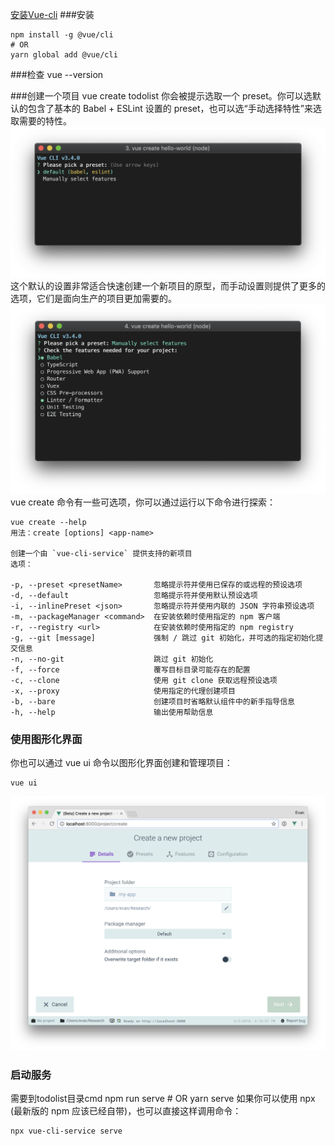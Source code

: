 [安装Vue-cli](https://cli.vuejs.org/zh/guide/installation.html)
###安装

    npm install -g @vue/cli
    # OR
    yarn global add @vue/cli

###检查
    vue --version

###创建一个项目
    vue create todolist
你会被提示选取一个 preset。你可以选默认的包含了基本的 Babel + ESLint 设置的 preset，也可以选“手动选择特性”来选取需要的特性。
![](./images/1.png)
这个默认的设置非常适合快速创建一个新项目的原型，而手动设置则提供了更多的选项，它们是面向生产的项目更加需要的。
![](./images/2.png)
vue create 命令有一些可选项，你可以通过运行以下命令进行探索：

    vue create --help
    用法：create [options] <app-name>

    创建一个由 `vue-cli-service` 提供支持的新项目
    选项：

    -p, --preset <presetName>       忽略提示符并使用已保存的或远程的预设选项
    -d, --default                   忽略提示符并使用默认预设选项
    -i, --inlinePreset <json>       忽略提示符并使用内联的 JSON 字符串预设选项
    -m, --packageManager <command>  在安装依赖时使用指定的 npm 客户端
    -r, --registry <url>            在安装依赖时使用指定的 npm registry
    -g, --git [message]             强制 / 跳过 git 初始化，并可选的指定初始化提交信息
    -n, --no-git                    跳过 git 初始化
    -f, --force                     覆写目标目录可能存在的配置
    -c, --clone                     使用 git clone 获取远程预设选项
    -x, --proxy                     使用指定的代理创建项目
    -b, --bare                      创建项目时省略默认组件中的新手指导信息
    -h, --help                      输出使用帮助信息

### 使用图形化界面
你也可以通过 vue ui 命令以图形化界面创建和管理项目：

    vue ui

![](./images/3.png)

### 启动服务
需要到todolist目录cmd
    npm run serve
    # OR
    yarn serve
如果你可以使用 npx (最新版的 npm 应该已经自带)，也可以直接这样调用命令：

    npx vue-cli-service serve

